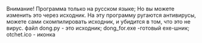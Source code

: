 Внимание! 
Программа только на русском языке; Но вы можете изменить это через исходник.
На эту программу ругаются антивирусы, можете сами скомпилировать исходник, и убидится в том, что это не вирус.
файл dong.py - это исходник; dong_for.exe -готовый exe-шник; otchet.ico - иконка
